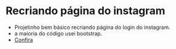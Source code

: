 []()

# Recriando página do instagram
* Projetinho bem básico recriando página do login do instagram.
* a maioria do código usei bootstrap.
* [Confira](https://github.com/MDSSCML/Recriando-pagina-login-instagram/tree/master)
